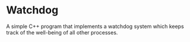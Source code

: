# Watchdog

A simple C++ program that implements a watchdog system which keeps track of the well-being of all other processes.
